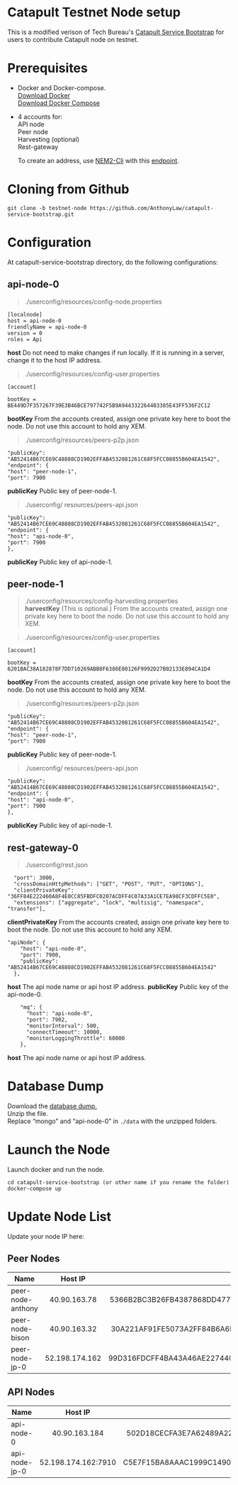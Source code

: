 # Catapult Testnet Node setup
This is a modified verison of Tech Bureau's [Catapult Service Bootstrap](https://github.com/tech-bureau/catapult-service-bootstrap) for users to contribute Catapult node on testnet.

# Prerequisites
- Docker and Docker-compose.  
    [Download Docker](https://docs.docker.com/install/)  
    [Download Docker Compose](https://docs.docker.com/compose/install/)

- 4 accounts for:  
    API node  
    Peer node  
    Harvesting (optional)  
    Rest-gateway  

    To create an address, use [NEM2-Cli](https://www.npmjs.com/package/nem2-cli) with this [endpoint](http://40.90.163.184:3000).

# Cloning from Github
```
git clone -b testnet-node https://github.com/AnthonyLaw/catapult-service-bootstrap.git
```

# Configuration
At catapult-service-bootstrap directory, do the following configurations:

## api-node-0
> ./userconfig/resources/config-node.properties
```
[localnode]
host = api-node-0  
friendlyName = api-node-0
version = 0
roles = Api
```
**host** Do not need to make changes if run locally. If it is running in a server, change it to the host IP address.  
  
> ./userconfig/resources/config-user.properties
```
[account]

bootKey = BE449D7F357267F39E3B46BCE797742F5B9A944332264403385E43FF536F2C12
```
**bootKey** From the accounts created, assign one private key here to boot the node. Do not use this account to hold any XEM.  
  
> ./userconfig/resources/peers-p2p.json
```
"publicKey": "AB52414B67CE69C48808CD1902EFFAB4532081261C68F5FCC08855B604EA1542",
"endpoint": {
"host": "peer-node-1",
"port": 7900
```
**publicKey** Public key of peer-node-1.   
  
>./userconfig/ resources/peers-api.json
```
"publicKey": "AB52414B67CE69C48808CD1902EFFAB4532081261C68F5FCC08855B604EA1542",
"endpoint": {
"host": "api-node-0",
"port": 7900
},
```
**publicKey** Public key of api-node-1.  
  
## peer-node-1
> ./userconfig/resources/config-harvesting.properties  
**harvestKey** (This is optional.) From the accounts created, assign one private key here to boot the node. Do not use this account to hold any XEM.

> ./userconfig/resources/config-user.properties
```
[account]

bootKey = 6201BAC38A182878F7DD710269ABB0F6386E80126F9992D27B02133E894CA1D4
```
**bootKey** From the accounts created, assign one private key here to boot the node. Do not use this account to hold any XEM.  

> ./userconfig/resources/peers-p2p.json
```
"publicKey": "AB52414B67CE69C48808CD1902EFFAB4532081261C68F5FCC08855B604EA1542",
"endpoint": {
"host": "peer-node-1",
"port": 7900
```
**publicKey** Public key of peer-node-1.   
  
>./userconfig/ resources/peers-api.json
```
"publicKey": "AB52414B67CE69C48808CD1902EFFAB4532081261C68F5FCC08855B604EA1542",
"endpoint": {
"host": "api-node-0",
"port": 7900
},
```
**publicKey** Public key of api-node-1.  
  
## rest-gateway-0
>./userconfig/rest.json
```
  "port": 3000,
  "crossDomainHttpMethods": ["GET", "POST", "PUT", "OPTIONS"],
  "clientPrivateKey": "36FF84E222460A8F4E0CC85FBDFC0207ACDFF4C07A33A1CE7EA98CF3CDFFC5E0",
  "extensions": ["aggregate", "lock", "multisig", "namespace", "transfer"],
```
**clientPrivateKey** From the accounts created, assign one private key here to boot the node. Do not use this account to hold any XEM.  
  
```
"apiNode": {
    "host": "api-node-0",
    "port": 7900,
    "publicKey": "AB52414B67CE69C48808CD1902EFFAB4532081261C68F5FCC08855B604EA1542"
  },
```
**host** The api node name or api host IP address. 
**publicKey** Public key of the api-node-0.  
  
```
    "mq": {
      "host": "api-node-0",
      "port": 7902,
      "monitorInterval": 500,
      "connectTimeout": 10000,
      "monitorLoggingThrottle": 60000
    },
```
**host** The api node name or api host IP address.   
  
# Database Dump
Download the [database dump.](https://drive.google.com/open?id=1VLcn-5PE1JoNDdKcMLRdWTt1lCtIHkJA)  
Unzip the file.  
Replace “mongo” and “api-node-0” in `./data` with the unzipped folders.

# Launch the Node
Launch docker and run the node.

`cd catapult-service-bootstrap (or other name if you rename the folder)`  
`docker-compose up`

# Update Node List
Update your node IP here:  
## Peer Nodes
|Name        |Host IP           |Public Key  |
| ------------- |:-------------:| -----:|
|peer-node-anthony      |40.90.163.78 |5366B2BC3B26FB4387868DD4774199B72F87F10E9CD3FABAB3A31CAA90A735B7 |
|peer-node-bison      |40.90.163.32      |30A221AF91FE5073A2FF84B6A6DC7B42C3F1785BEC6015ED2E10C4C4B0F8B796 |
|peer-node-jp-0 |52.198.174.162      |99D316FDCFF4BA43A46AE227440BC51AEE3D08AA570CD94BB5AEB7F0B0A1D962 |  

## API Nodes
|Name        |Host IP           |Public Key  |
| ------------- |:-------------:| -----:|
|api-node-0      |40.90.163.184 |502D18CECFA3E7A62489A2258B09303DB698DA9B86F2586D5305EC87995EEED8 |
|api-node-jp-0      |52.198.174.162:7910      |C5E7F15BA8AAAC1999C1490CDFCFBBF67536AF0159DD103B67B0D1A754ADE0DE |

